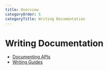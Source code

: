 ```yaml
---
title: Overview
categoryOrder: 5
categoryTitle: Writing Documentation
---
```


# Writing Documentation

- [Documenting APIs](./writing-api-docs.md)
- [Writing Guides](./writing-guides.md)
